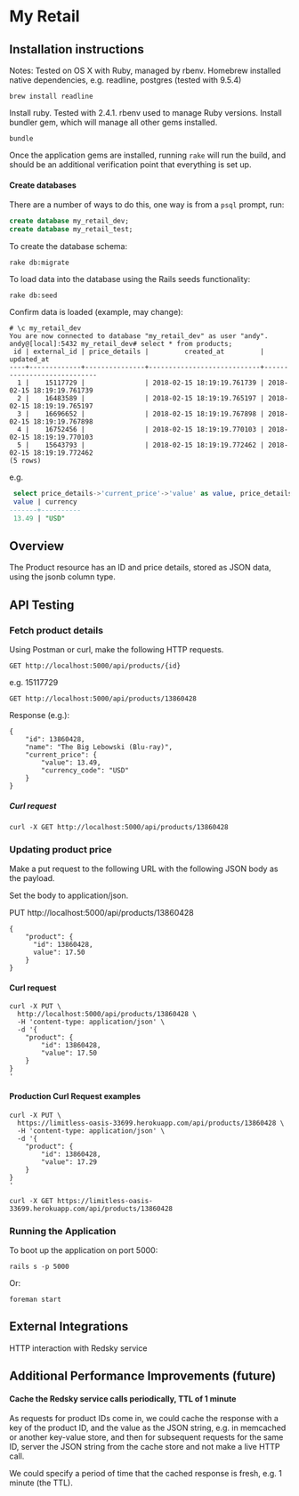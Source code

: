 # My Retail

## Installation instructions

Notes: Tested on OS X with Ruby, managed by rbenv. Homebrew installed native dependencies, e.g. readline, postgres (tested with 9.5.4)

`brew install readline`

Install ruby. Tested with 2.4.1. rbenv used to manage Ruby versions. Install bundler gem, which will manage all other gems installed.

`bundle`

Once the application gems are installed, running `rake` will run the build, and should be an additional verification point that everything is set up.


#### Create databases

There are a number of ways to do this, one way is from a `psql` prompt, run:

```sql
create database my_retail_dev;
create database my_retail_test;
```

To create the database schema:

`rake db:migrate`

To load data into the database using the Rails seeds functionality:

`rake db:seed`

Confirm data is loaded (example, may change):

```
# \c my_retail_dev
You are now connected to database "my_retail_dev" as user "andy".
andy@[local]:5432 my_retail_dev# select * from products;
 id | external_id | price_details |         created_at         |         updated_at
----+-------------+---------------+----------------------------+----------------------------
  1 |    15117729 |               | 2018-02-15 18:19:19.761739 | 2018-02-15 18:19:19.761739
  2 |    16483589 |               | 2018-02-15 18:19:19.765197 | 2018-02-15 18:19:19.765197
  3 |    16696652 |               | 2018-02-15 18:19:19.767898 | 2018-02-15 18:19:19.767898
  4 |    16752456 |               | 2018-02-15 18:19:19.770103 | 2018-02-15 18:19:19.770103
  5 |    15643793 |               | 2018-02-15 18:19:19.772462 | 2018-02-15 18:19:19.772462
(5 rows)
```

e.g.

```sql
 select price_details->'current_price'->'value' as value, price_details->'current_price'->'currency_code' as currency from products where external_id = 13860428;
 value | currency
-------+----------
 13.49 | "USD"
```

## Overview

The Product resource has an ID and price details, stored as JSON data, using the jsonb column type.

## API Testing

### Fetch product details

Using Postman or curl, make the following HTTP requests.

`GET http://localhost:5000/api/products/{id}`

e.g. 15117729

`GET http://localhost:5000/api/products/13860428`

Response (e.g.):

```
{
    "id": 13860428,
    "name": "The Big Lebowski (Blu-ray)",
    "current_price": {
        "value": 13.49,
        "currency_code": "USD"
    }
}
```

##### Curl request

```
curl -X GET http://localhost:5000/api/products/13860428
```

### Updating product price

Make a put request to the following URL with the following JSON body as the payload.

Set the body to application/json.

PUT http://localhost:5000/api/products/13860428

```
{
    "product": {
      "id": 13860428,
      value": 17.50
    }
}
```

#### Curl request

```
curl -X PUT \
  http://localhost:5000/api/products/13860428 \
  -H 'content-type: application/json' \
  -d '{
    "product": {
    	"id": 13860428,
    	"value": 17.50
    }
}
'
```

#### Production Curl Request examples

```
curl -X PUT \
  https://limitless-oasis-33699.herokuapp.com/api/products/13860428 \
  -H 'content-type: application/json' \
  -d '{
    "product": {
    	"id": 13860428,
    	"value": 17.29
    }
}
'
```


```
curl -X GET https://limitless-oasis-33699.herokuapp.com/api/products/13860428
```


### Running the Application

To boot up the application on port 5000:

`rails s -p 5000`

Or:

`foreman start`


## External Integrations

HTTP interaction with Redsky service


## Additional Performance Improvements (future)

#### Cache the Redsky service calls periodically, TTL of 1 minute

As requests for product IDs come in, we could cache the response with a key of the product ID, and the value as the JSON string, e.g. in memcached or another key-value store, and then for subsequent requests for the same ID, server the JSON string from the cache store and not make a live HTTP call.

We could specify a period of time that the cached response is fresh, e.g. 1 minute (the TTL).
